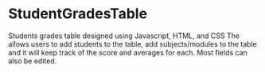 # StudentGradesTable
Students grades table designed using Javascript, HTML, and CSS
The allows users to add students to the table, add subjects/modules to the table and it will keep track of the score and averages for each.
Most fields can also be edited.
